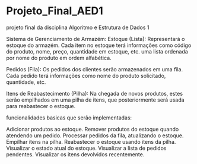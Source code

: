 # Projeto_Final_AED1
projeto final da disciplina Algoritmo e Estrutura de Dados 1

Sistema de Gerenciamento de Armazém:
Estoque (Lista): Representará o estoque do armazém. Cada item no estoque terá informações como código do produto, nome, preço, quantidade em estoque, etc. uma lista ordenada por nome do produto em ordem alfabética.

Pedidos (Fila): Os pedidos dos clientes serão armazenados em uma fila. Cada pedido terá informações como nome do produto solicitado, quantidade, etc.

Itens de Reabastecimento (Pilha): Na chegada de novos produtos, estes serão empilhados em uma pilha de itens, que posteriormente será usada para reabastecer o estoque.

funcionalidades basicas que serão implementadas:

Adicionar produtos ao estoque.
Remover produtos do estoque quando atendendo um pedido.
Processar pedidos da fila, atualizando o estoque.
Empilhar itens na pilha.
Reabastecer o estoque usando itens da pilha.
Visualizar o estado atual do estoque.
Visualizar a lista de pedidos pendentes.
Visualizar os itens devolvidos recentemente.

